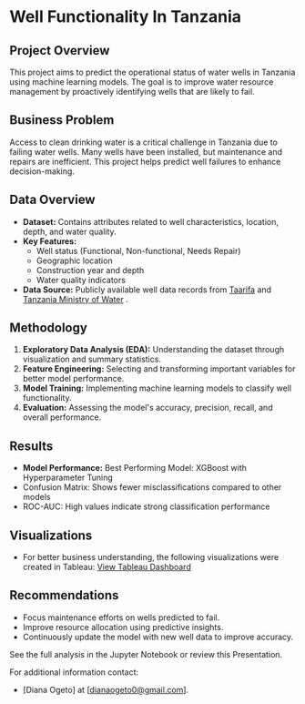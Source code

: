 # Well Functionality In Tanzania

## Project Overview
This project aims to predict the operational status of water wells in Tanzania using machine learning models. The goal is to improve water resource management by proactively identifying wells that are likely to fail.

## Business Problem
Access to clean drinking water is a critical challenge in Tanzania due to failing water wells. Many wells have been installed, but maintenance and repairs are inefficient. This project helps predict well failures to enhance decision-making.

## Data Overview
- **Dataset:** Contains attributes related to well characteristics, location, depth, and water quality.
- **Key Features:**
  - Well status (Functional, Non-functional, Needs Repair)
  - Geographic location
  - Construction year and depth
  - Water quality indicators
- **Data Source:** Publicly available well data records from [Taarifa](http://taarifa.org/) and [Tanzania Ministry of Water](http://maji.go.tz/) .

## Methodology
1. **Exploratory Data Analysis (EDA):** Understanding the dataset through visualization and summary statistics.
2. **Feature Engineering:** Selecting and transforming important variables for better model performance.
3. **Model Training:** Implementing machine learning models to classify well functionality.
4. **Evaluation:** Assessing the model's accuracy, precision, recall, and overall performance.

## Results
- **Model Performance:** Best Performing Model: XGBoost with Hyperparameter Tuning
- Confusion Matrix: Shows fewer misclassifications compared to other models
- ROC-AUC: High values indicate strong classification performance
  
## Visualizations
- For better business understanding, the following visualizations were created in Tableau:
  [View Tableau Dashboard](https://public.tableau.com/views/Book2_17413502549780/AnalysisofWellFunctionalityinTanzania?:language=en-US&publish=yes&:sid=&:redirect=auth&:display_count=n&:origin=viz_share_link)
  
## Recommendations
- Focus maintenance efforts on wells predicted to fail.
- Improve resource allocation using predictive insights.
- Continuously update the model with new well data to improve accuracy.

 
See the full analysis in the Jupyter Notebook or review this Presentation.

 For additional information contact:

* [Diana Ogeto] at [dianaogeto0@gmail.com].
